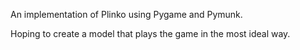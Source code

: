 An implementation of Plinko using Pygame and Pymunk.

Hoping to create a model that plays the game in the most ideal way.
